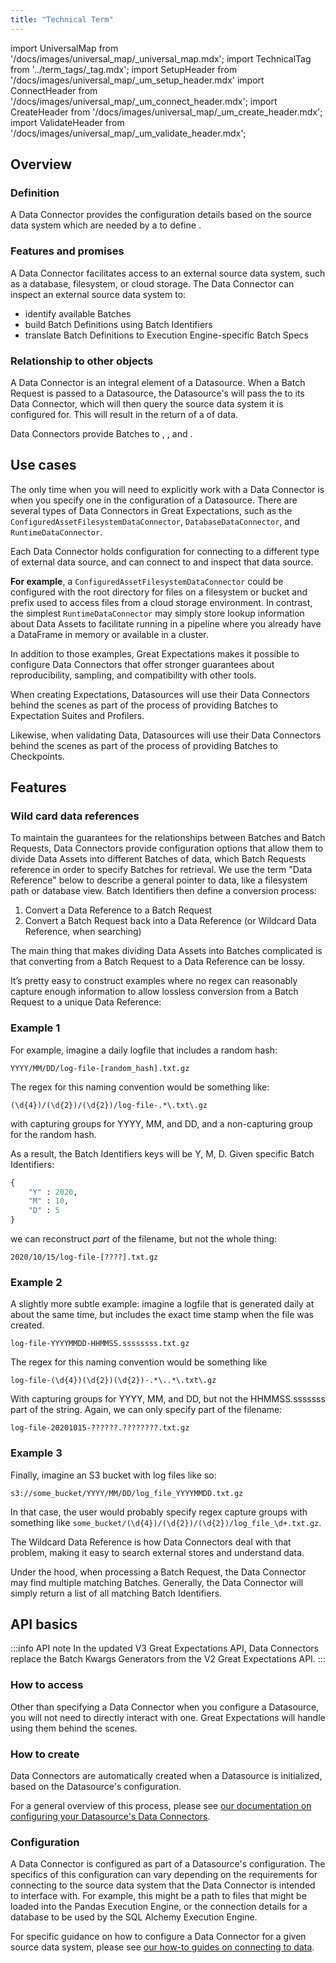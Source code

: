 ```yaml
---
title: "Technical Term"
---
```

import UniversalMap from '/docs/images/universal_map/_universal_map.mdx';
import TechnicalTag from '../term_tags/_tag.mdx';
import SetupHeader from '/docs/images/universal_map/_um_setup_header.mdx'
import ConnectHeader from '/docs/images/universal_map/_um_connect_header.mdx';
import CreateHeader from '/docs/images/universal_map/_um_create_header.mdx';
import ValidateHeader from '/docs/images/universal_map/_um_validate_header.mdx';


<UniversalMap setup='inactive' connect='active' create='active' validate='active'/> 

## Overview

### Definition

A Data Connector provides the configuration details based on the source data system which are needed by a <TechnicalTag relative="../" tag="datasource" text="Datasource" /> to define <TechnicalTag relative="../" tag="data_asset" text="Data Assets" />.

### Features and promises

A Data Connector facilitates access to an external source data system, such as a database, filesystem, or cloud storage. The Data Connector can inspect an external source data system to:
- identify available Batches
- build Batch Definitions using Batch Identifiers
- translate Batch Definitions to Execution Engine-specific Batch Specs

### Relationship to other objects

A Data Connector is an integral element of a Datasource.  When a Batch Request is passed to a Datasource, the Datasource's <TechnicalTag relative="../" tag="execution_engine" text="Execution Engine" /> will pass the <TechnicalTag relative="../" tag="batch_request" text="Batch Request" /> to its Data Connector, which will then query the source data system it is configured for.  This will result in the return of a <TechnicalTag relative="../" tag="batch" text="Batch" /> of data.

Data Connectors provide Batches to <TechnicalTag relative="../" tag="expectation_suite" text="Expectation Suites" />, <TechnicalTag relative="../" tag="profiler" text="Profilers" />, and <TechnicalTag relative="../" tag="checkpoint" text="Checkpoints" />.

## Use cases

<ConnectHeader/>

The only time when you will need to explicitly work with a Data Connector is when you specify one in the configuration of a Datasource.  There are several types of Data Connectors in Great Expectations, such as the `ConfiguredAssetFilesystemDataConnector`, `DatabaseDataConnector`, and `RuntimeDataConnector`.

Each Data Connector holds configuration for connecting to a different type of external data source, and can connect to and inspect that data source.

**For example**, a `ConfiguredAssetFilesystemDataConnector` could be configured with the root directory for files on a filesystem or bucket and prefix used to access files from a cloud storage environment. In contrast, the simplest `RuntimeDataConnector` may simply store lookup information about Data Assets to facilitate running in a pipeline where you already have a DataFrame in memory or available in a cluster.

In addition to those examples, Great Expectations makes it possible to configure Data Connectors that offer stronger guarantees about reproducibility, sampling, and compatibility with other tools.

<CreateHeader/>

When creating Expectations, Datasources will use their Data Connectors behind the scenes as part of the process of providing Batches to Expectation Suites and Profilers.

<ValidateHeader/>

Likewise, when validating Data, Datasources will use their Data Connectors behind the scenes as part of the process of providing Batches to Checkpoints.

## Features

### Wild card data references

To maintain the guarantees for the relationships between Batches and Batch Requests, Data Connectors provide configuration options that allow them to divide Data Assets into different Batches of data, which Batch Requests reference in order to specify Batches for retrieval. We use the term "Data Reference" below to describe a general pointer to data, like a filesystem path or database view. Batch Identifiers then define a conversion process:

1. Convert a Data Reference to a Batch Request
2. Convert a Batch Request back into a Data Reference (or Wildcard Data Reference, when searching)

The main thing that makes dividing Data Assets into Batches complicated is that converting from a Batch Request to a
Data Reference can be lossy.

It’s pretty easy to construct examples where no regex can reasonably capture enough information to allow lossless
conversion from a Batch Request to a unique Data Reference:

### Example 1

For example, imagine a daily logfile that includes a random hash:

`YYYY/MM/DD/log-file-[random_hash].txt.gz`

The regex for this naming convention would be something like:

`(\d{4})/(\d{2})/(\d{2})/log-file-.*\.txt\.gz`

with capturing groups for YYYY, MM, and DD, and a non-capturing group for the random hash.

As a result, the Batch Identifiers keys will be Y, M, D. Given specific Batch Identifiers:

```python
{
    "Y" : 2020,
    "M" : 10,
    "D" : 5
}
```

we can reconstruct *part* of the filename, but not the whole thing:

`2020/10/15/log-file-[????].txt.gz`

### Example 2

A slightly more subtle example: imagine a logfile that is generated daily at about the same time, but includes the exact
time stamp when the file was created.

`log-file-YYYYMMDD-HHMMSS.ssssssss.txt.gz`

The regex for this naming convention would be something like

`log-file-(\d{4})(\d{2})(\d{2})-.*\..*\.txt\.gz`

With capturing groups for YYYY, MM, and DD, but not the HHMMSS.sssssss part of the string. Again, we can only specify
part of the filename:

`log-file-20201015-??????.????????.txt.gz`

### Example 3

Finally, imagine an S3 bucket with log files like so:

`s3://some_bucket/YYYY/MM/DD/log_file_YYYYMMDD.txt.gz`

In that case, the user would probably specify regex capture groups with something
like `some_bucket/(\d{4})/(\d{2})/(\d{2})/log_file_\d+.txt.gz`.


The Wildcard Data Reference is how Data Connectors deal with that problem, making it easy to search external stores and understand data.

Under the hood, when processing a Batch Request, the Data Connector may find multiple matching Batches. Generally, the Data Connector will simply return a list of all matching Batch Identifiers.

## API basics

:::info API note
In the updated V3 Great Expectations API, Data Connectors replace the Batch Kwargs Generators from the V2 Great Expectations API.
:::

### How to access

Other than specifying a Data Connector when you configure a Datasource, you will not need to directly interact with one.  Great Expectations will handle using them behind the scenes.

### How to create

Data Connectors are automatically created when a Datasource is initialized, based on the Datasource's configuration.  

For a general overview of this process, please see [our documentation on configuring your Datasource's Data Connectors](../guides/connecting_to_your_data/connect_to_data_overview.md#configuring-your-datasources-data-connectors).

### Configuration

A Data Connector is configured as part of a Datasource's configuration.  The specifics of this configuration can vary depending on the requirements for connecting to the source data system that the Data Connector is intended to interface with.  For example, this might be a path to files that might be loaded into the Pandas Execution Engine, or the connection details for a database to be used by the SQL Alchemy Execution Engine.

For specific guidance on how to configure a Data Connector for a given source data system, please see [our how-to guides on connecting to data](../guides/connecting_to_your_data/index.md).
